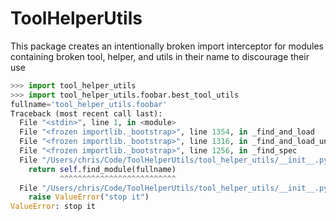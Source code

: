 # ToolHelperUtils

This package creates an intentionally broken import interceptor for modules containing broken tool, helper, and utils in their name to discourage their use

```python
>>> import tool_helper_utils
>>> import tool_helper_utils.foobar.best_tool_utils
fullname='tool_helper_utils.foobar'
Traceback (most recent call last):
  File "<stdin>", line 1, in <module>
  File "<frozen importlib._bootstrap>", line 1354, in _find_and_load
  File "<frozen importlib._bootstrap>", line 1316, in _find_and_load_unlocked
  File "<frozen importlib._bootstrap>", line 1256, in _find_spec
  File "/Users/chris/Code/ToolHelperUtils/tool_helper_utils/__init__.py", line 15, in find_spec
    return self.find_module(fullname)
           ^^^^^^^^^^^^^^^^^^^^^^^^^^
  File "/Users/chris/Code/ToolHelperUtils/tool_helper_utils/__init__.py", line 11, in find_module
    raise ValueError("stop it")
ValueError: stop it
```

